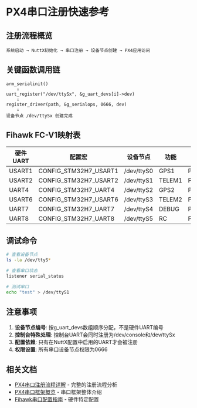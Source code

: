 # PX4串口注册快速参考

## 注册流程概览

```
系统启动 → NuttX初始化 → 串口注册 → 设备节点创建 → PX4应用访问
```

## 关键函数调用链

```
arm_serialinit()
    ↓
uart_register("/dev/ttySx", &g_uart_devs[i]->dev)
    ↓
register_driver(path, &g_serialops, 0666, dev)
    ↓
设备节点 /dev/ttySx 创建完成
```

## Fihawk FC-V1映射表

| 硬件UART | 配置宏 | 设备节点 | 功能 | 引脚 |
|---------|--------|---------|------|------|
| USART1 | CONFIG_STM32H7_USART1 | /dev/ttyS0 | GPS1 | PB6/PB7 |
| USART2 | CONFIG_STM32H7_USART2 | /dev/ttyS1 | TELEM1 | PD5/PD6 |
| UART4 | CONFIG_STM32H7_UART4 | /dev/ttyS2 | GPS2 | PD0/PD1 |
| USART6 | CONFIG_STM32H7_USART6 | /dev/ttyS3 | TELEM2 | PG14/PG9 |
| UART7 | CONFIG_STM32H7_UART7 | /dev/ttyS4 | DEBUG | PE8/PF6 |
| UART8 | CONFIG_STM32H7_UART8 | /dev/ttyS5 | RC | PE0/PE1 |

## 调试命令

```bash
# 查看设备节点
ls -la /dev/ttyS*

# 查看串口状态
listener serial_status

# 测试串口
echo "test" > /dev/ttyS1
```

## 注意事项

1. **设备节点编号**: 按g_uart_devs数组顺序分配，不是硬件UART编号
2. **控制台特殊处理**: 控制台UART会同时注册为/dev/console和/dev/ttySx
3. **配置依赖**: 只有在NuttX配置中启用的UART才会被注册
4. **权限设置**: 所有串口设备节点权限为0666

## 相关文档

- [PX4串口注册流程详解](PX4_Serial_Registration_Process.md) - 完整的注册流程分析
- [PX4串口框架概览](PX4_Serial_Framework_Overview.md) - 串口框架整体介绍
- [Fihawk串口配置指南](Fihawk_Serial_Configuration.md) - 硬件特定配置
